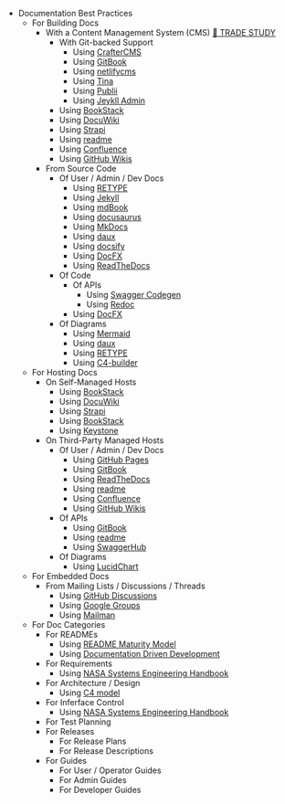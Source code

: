 * Documentation Best Practices
    * For Building Docs
      * With a Content Management System (CMS) [📖 TRADE STUDY](https://github.com/NASA-AMMOS/slim/blob/main/documentation/trade-studies/trade-study-buiddocs-cms.md)
        * With Git-backed Support
          * Using [CrafterCMS](https://craftercms.org)
          * Using [GitBook](https://www.gitbook.com)
          * Using [netlifycms](https://www.netlifycms.org)
          * Using [Tina](https://tina.io)
          * Using [Publii](https://getpublii.com)
          * Using [Jeykll Admin](https://jekyll.github.io/jekyll-admin/)
        * Using [BookStack](https://www.bookstackapp.com)
        * Using [DocuWiki](https://www.dokuwiki.org/dokuwiki)
        * Using [Strapi](https://strapi.io)
        * Using [readme](https://readme.com/)
        * Using [Confluence](https://www.atlassian.com/software/confluence)
        * Using [GitHub Wikis](https://docs.github.com/en/communities/documenting-your-project-with-wikis/about-wikis)
      * From Source Code
        * Of User / Admin / Dev Docs
          * Using [RETYPE](https://retype.com/)
          * Using [Jekyll](https://jekyllrb.com)
          * Using [mdBook](https://rust-lang.github.io/mdBook/)
          * Using [docusaurus](https://docusaurus.io/)
          * Using [MkDocs](https://www.mkdocs.org/)
          * Using [daux](http://daux.io/index.html)
          * Using [docsify](https://docsify.js.org/#/)
          * Using [DocFX](https://dotnet.github.io/docfx/)
          * Using [ReadTheDocs](https://readthedocs.org)
        * Of Code
          * Of APIs
            * Using [Swagger Codegen](https://swagger.io/tools/swagger-codegen/)
            * Using [Redoc](https://github.com/Redocly/redoc)
          * Using [DocFX](https://dotnet.github.io/docfx/)
        * Of Diagrams
          * Using [Mermaid](https://mermaid-js.github.io/)
          * Using [daux](http://daux.io/index.html)
          * Using [RETYPE](https://retype.com/)
          * Using [C4-builder](https://adrianvlupu.github.io/C4-Builder/#/)
    * For Hosting Docs
      * On Self-Managed Hosts
        * Using [BookStack](https://www.bookstackapp.com)
        * Using [DocuWiki](https://www.dokuwiki.org/dokuwiki)
        * Using [Strapi](https://strapi.io)
        * Using [BookStack](https://www.bookstackapp.com)
        * Using [Keystone](https://keystonejs.com)
      * On Third-Party Managed Hosts
        * Of User / Admin / Dev Docs
          * Using [GitHub Pages](https://pages.github.com)
          * Using [GitBook](https://www.gitbook.com)
          * Using [ReadTheDocs](https://readthedocs.org)
          * Using [readme](https://readme.com/)
          * Using [Confluence](https://www.atlassian.com/software/confluence)
          * Using [GitHub Wikis](https://docs.github.com/en/communities/documenting-your-project-with-wikis/about-wikis)
        * Of APIs
          * Using [GitBook](https://www.gitbook.com)
          * Using [readme](https://readme.com/)
          * Using [SwaggerHub](https://swagger.io/tools/swaggerhub/)
        * Of Diagrams
          * Using [LucidChart](https://www.lucidchart.com/pages/)
    * For Embedded Docs
      * From Mailing Lists / Discussions / Threads
        * Using [GitHub Discussions](https://docs.github.com/en/discussions)
        * Using [Google Groups](https://support.google.com/groups/answer/2464926)
        * Using [Mailman](http://www.list.org)
    * For Doc Categories
      * For READMEs
        * Using [README Maturity Model](https://github.com/LappleApple/feedmereadmes/blob/master/README-maturity-model.md)
        * Using [Documentation Driven Development](https://blog.izs.me/2017/06/documentation-driven-development/)
      * For Requirements
        * Using [NASA Systems Engineering Handbook](https://www.nasa.gov/seh/appendix-c-how-to-write-a-good-requirement)
      * For Architecture / Design
        * Using [C4 model](https://c4model.com)
      * For Inferface Control
        * Using [NASA Systems Engineering Handbook](https://www.nasa.gov/seh/appendix-l-interface-requirements-document-outline)
      * For Test Planning
      * For Releases
        * For Release Plans
        * For Release Descriptions
      * For Guides
        * For User / Operator Guides
        * For Admin Guides
        * For Developer Guides
